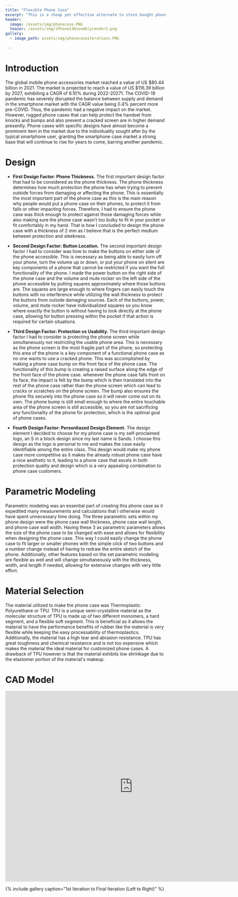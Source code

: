 ```yaml
---
title: "Flexible Phone Case"
excerpt: "This is a cheap yet effective alternate to store bought phone cases"
header:
  image: /assets/img/phonecase.PNG
  teaser: /assets/img/iPhone13Assemblyrender2.png
gallery:
  - image_path: assets/img/phonecaseiterations.PNG
   
---
```


  
  # Introduction
  
The global mobile phone accessories market reached a value of US $80.44 billion in 2021. The market is projected to reach a value of US $116.39 billion by 2027, exhibiting a CAGR of 6.10% during 2022-20271. The COVID-19 pandemic has severely disrupted the balance between supply and demand in the smartphone market with the CAGR value being 0.4% percent more pre-COVID. Thus, the pandemic had a negative impact on the market. However, rugged phone cases that can help protect the handset from knocks and bumps and also prevent a cracked screen are in higher demand presently. Phone cases with specific designs have almost become a prominent item in the market due to the individuality sought after by the typical smartphone user, granting the smartphone case market a strong base that will continue to rise for years to come, barring another pandemic. 


# Design

* **First Design Factor: Phone Thickness.** The first important design factor that had to be considered as the phone thickness. The phone thickness determines how much protection the phone has when trying to prevent outside forces from damaging or affecting the phone. This is essentially the most important part of the phone case as this is the main reason why people would put a phone case on their phones, to protect it from falls or other impacting forces. Therefore, I had to ensure the phone case was thick enough to protect against those damaging forces while also making sure the phone case wasn’t too bulky to fit in your pocket or fit comfortably in my hand. That is how I concluded to design the phone case with a thickness of 2 mm as I believe that is the perfect medium between protection and sleekness.

* **Second Design Factor: Button Location.**  The second important design factor I had to consider was how to make the buttons on either side of the phone accessible. This is necessary as being able to easily turn off your phone, turn the volume up or down, or put your phone on silent are key components of a phone that cannot be restricted if you want the full functionality of the phone. I made the power button on the right side of the phone case and the volume and mute rocker on the left side of the phone accessible by putting squares approximately where those buttons are. The squares are large enough to where fingers can easily touch the buttons with no interference while utilizing the wall thickness to protect the buttons from outside damaging sources. Each of the buttons, power, volume, and mute rocker have individualized squares so you know where exactly the button is without having to look directly at the phone case, allowing for button pressing within the pocket if that action is required for certain situations.  

* **Third Design Factor: Protection vs Usability.** The third important design factor I had to consider is protecting the phone screen while simultaneously not restricting the usable phone area. This is necessary as the phone screen is the most fragile part of the phone, so protecting this area of the phone is a key component of a functional phone case as no one wants to use a cracked phone. This was accomplished by making a phone case bump on the front face of the phone case. The functionality of this bump is creating a raised surface along the edge of the front face of the phone case. whenever the phone case falls front on its face, the impact is felt by the bump which is then translated into the rest of the phone case rather than the phone screen which can lead to cracks or scratches on the phone screen. The bump also ensures the phone fits securely into the phone case so it will never come out on its own. The phone bump is still small enough to where the entire touchable area of the phone screen is still accessible, so you are not sacrificing any functionality of the phone for protection, which is the optimal goal of phone cases.

* **Fourth Design Factor: Personliazed Design Element.** The design element I decided to choose for my phone case is my self-proclaimed logo, an S in a block design since my last name is Sands. I choose this design as the logo is personal to me and makes the case easily identifiable among the entire class. This design would make my phone case more competitive as it makes the already robust phone case have a nice aesthetic to it, leading to a phone case that excels in both protection quality and design which is a very appealing combination to phone case customers. 


# Parametric Modeling

Parametric modeling was an essential part of creating this phone case as it expedited many measurements and calculations that I otherwise would have spent unnecessary time doing. The three parametric sets within my phone design were the phone case wall thickness, phone case wall length, and phone case wall width. Having these 3 as parametric parameters allows the size of the phone case to be changed with ease and allows for flexibility when designing the phone case. This way I could easily change the phone case to fit larger or smaller phones with the simple click of two buttons and a number change instead of having to redraw the entire sketch of the phone. Additionally, other features based on the set parametric modeling are flexible as well and will change simultaneously with the thickness, width, and length if needed, allowing for extensive changes with very little effort.

# Material Selection

The material utilized to make the phone case was Thermoplastic Polyurethane or TPU. TPU is a unique semi-crystalline material as the molecular structure of TPU is made up of two different monomers, a hard segment, and a flexible soft segment. This is beneficial as it allows the material to have the performance benefits of rubber like the material is very flexible while keeping the easy processability of thermoplastics. Additionally, the material has a high tear and abrasion resistance. TPU has great toughness and chemical resistance and is not too expensive which makes the material the ideal material for customized phone cases. A drawback of TPU however is that the material exhibits low shrinkage due to the elastomer portion of the material's makeup.


# CAD Model
<iframe src="https://vanderbilt643.autodesk360.com/shares/public/SH35dfcQT936092f0e43afae0de9074acda4?mode=embed" width="800" height="600" allowfullscreen="true" webkitallowfullscreen="true" mozallowfullscreen="true"  frameborder="0"></iframe>



{% include gallery caption="1st Iteration to Final Iteration (Left to Right)" %}
